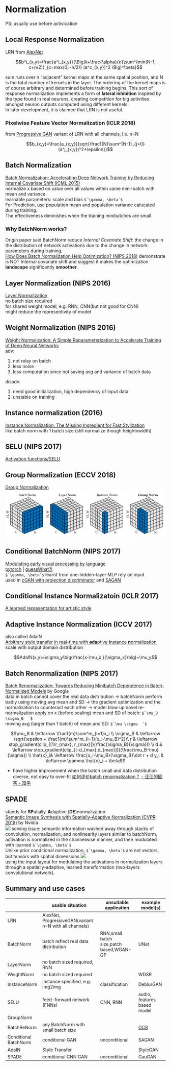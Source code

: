 # Normalization
PS: usually use before activication
## Local Response Normalization
LRN from [AlexNet](/CNN/models.html#alexnet-nips-2012)  
```math
b^i_{x,y}=\frac{a^i_{x,y}}{\Big(k+\frac{\alpha}{n}\sum^{min(N-1, c+n/2)}_{c=max(0,i-n/2)} (a^c_{x,y})^2 \Big)^\beta}
```
sum runs over n “adjacent” kernel maps at the same spatial position, and N is the total number of kernels in the layer. The ordering of the kernel maps is of course arbitrary and determined before training begins. This sort of response normalization implements a form of **lateral inhibition** inspired by the type found in real neurons, creating competition for big activities amongst neuron outputs computed using different kernels.  
In later development, it is claimed that LRN is not useful.

### Pixelwise Feature Vector Normalization (ICLR 2018)
from [Progressive GAN](/GAN/GAN_image2image.html#progressive-gan-iclr-2018)
variant of LRN with all channels, i.e. n=N
```math
b_{x,y}=\frac{a_{x,y}}{sqrt{\frac1{N}\sum^{N-1}_{j=0}(a^j_{x,y})^2+\epsilon}}
```

## Batch Normalization
[Batch Normalization: Accelerating Deep Network Training by Reducing Internal Covariate Shift (ICML 2015)](https://arxiv.org/abs/1502.03167)  
normalize x based on value over all values within same mini-batch with mean and variance  
learnable parameters: scale and bias ``$`\gamma, \beta`$``  
For Prediction, use population mean and population variance calucated during training.  
The effectiveness diminishes when the training minibatches are small.  
### Why BatchNorm works?
Origin paper said BatchNorm reduce *Internal Covariate Shift*: the change in the distribution of network activations due to the change in network parameters during training.  
[How Does Batch Normalization Help Optimization? (NIPS 2018)](https://arxiv.org/abs/1805.11604) demonstrate is NOT Internal covariate shift and suggest it makes the optimization **landscape** significantly **smoother**. 

## Layer Normalization (NIPS 2016)
[Layer Normalization](https://arxiv.org/abs/1607.06450)  
no batch size required  
for shared weight model, e.g. RNN, CNN(but not good for CNN)  
might reduce the representivity of model  

## Weight Normalization (NIPS 2016)
[Weight Normalization: A Simple Reparameterization to Accelerate Training of Deep Neural Networks](https://arxiv.org/abs/1602.07868)  
adv: 
1. not relay on batch
1. less noise
1. less computation since not saving avg and variance of batch data  

disadv:
1. need good initialization, high dependency of input data  
1. unstable on training  

## Instance normalization (2016)
[Instance Normalization: The Missing Ingredient for Fast Stylization](https://arxiv.org/abs/1607.08022)  
like batch norm with 1 batch size (still normalize though heightxwidth)  

## SELU (NIPS 2017)
[Activation functions/SELU](activation_functions.html#selu-scaled-exponential-linear-unit-nips-2017)

## Group Normalization (ECCV 2018)
[Group Normalization](https://eccv2018.org/openaccess/content_ECCV_2018/papers/Yuxin_Wu_Group_Normalization_ECCV_2018_paper.pdf)  
![](img/group_norm_comparison.png)

## Conditional BatchNorm (NIPS 2017)
[Modulating early visual processing by language](https://papers.nips.cc/paper/7237-modulating-early-visual-processing-by-language.pdf)  
[pytorch](https://github.com/ap229997/Conditional-Batch-Norm) | [guessWhat?!](https://www.guesswhat.ai)  
``$`\gamma, \beta`$`` learnt from one-hidden-layer MLP rely on input  
used in [cGAN with projection discriminator](/GAN/GAN_representation_learning.html#projection-discriminator) and [SAGAN](/GAN/GAN_general.html#sagan-pmlr-2019)  

## Conditional Instance Normalizatoin (ICLR 2017)
[A learned representation for artistic style](https://arxiv.org/pdf/1610.07629.pdf)

## Adaptive Instance Normalization (ICCV 2017)
also called AdaIN  
[Arbitrary style transfer in real-time with **ada**ptive **i**nstance **n**ormalization](http://openaccess.thecvf.com/content_ICCV_2017/papers/Huang_Arbitrary_Style_Transfer_ICCV_2017_paper.pdf)  
scale with output domain distribution
```math
AdaIN(x,y)=\sigma_y\big(\frac{x-\mu_x }{\sigma_x}\big)+\mu_y
```

## Batch Renormalization (NIPS 2017)
[Batch Renormalization: Towards Reducing Minibatch Dependence in Batch-Normalized Models](https://arxiv.org/pdf/1702.03275.pdf) by Google  
data in batch cannot cover the real data distribution -> batchNorm perform badly
using moving avg mean and SD -> the gradient optimization and the normalization to counteract each other -> model blow up
novel re-normalization apply on x (before scaling)
mean and SD of batch: ``$`\mu_B \sigma_B  `$``  
moving avg (larger than 1 batch) of mean and SD: ``$`\mu \sigma  `$``  
```math
\mu_B    & \leftarrow \frac1{m}\sum^m_{i=1}x_i \\
\sigma_B & \leftarrow \sqrt{\epsilon + \frac1{m}\sum^m_{i=1}(x_i-\mu_B)^2}\\
r        & \leftarrow stop_gradient(clip_{[1/r_{max}, r_{max}]}(\frac{\sigma_B}{\sigma})) \\
d        & \leftarrow stop_gradient(clip_{[-d_{max},d_{max}]})(\frac{\mu_B-\mu}{\sigma})  \\
\hat{x}_i& \leftarrow \frac{x_i-\mu_B}{\sigma_B}\dot r + d
y_i      & \leftarrow \gamma \hat{x}_i + \beta
```
* have higher improvement when the batch small and data distribution diverse, not easy to over-fit
[如何评价batch renormalization？ - 汪汪的回答 - 知乎](https://www.zhihu.com/question/55890057/answer/267872896)

## SPADE
stands for **SP**atially-**A**daptive (**DE**)normalization  
[Semantic Image Synthesis with Spatially-Adaptive Normalization (CVPR 2019)](https://arxiv.org/abs/1903.07291) by Nvidia  
![](https://nvlabs.github.io/SPADE/images/teaser_high_res_uncompressed.png)
solving issue: semantic information washed away through stacks of convolution, normalization, and nonlinearity layers
similar to batchNorm, activation is normalized in the channelwise manner, and then modulated with learned ``$`\gamma, \beta`$``  
Unlike prior conditional normalization, ``$`\gamma, \beta`$`` are not vectors, but tensors with spatial dimensions
![](https://nvlabs.github.io/SPADE/images/method.png)  
using the input layout for modulating the activations in normalization layers through a spatially-adaptive, learned transformation (two-layers convolutional network). 

## Summary and use cases

|  |usable situation|unsuitable application | example model(s)|
|---|---|---|---|
LRN         |                                             AlexNet, ProgressiveGAN(variant n=N with all channels)
BatchNorm   |batch reflect real data distribution|RNN,small batch size,patch based,WGAN-GP|UNet
LayerNorm   |no batch sized required, RNN
WeightNorm  |no batch sized required | |WDSR|
InstanceNorm|instance specified, e.g. img2img|classification|DeblurGAN
SELU        |feed-forward network (FNNs)|CNN, RNN|audio, features based model
GroupNorm   |
BatchReNorm |any BatchNorm with small batch size||[OCR](https://arxiv.org/pdf/1812.11894.pdf)
Conditional BatchNorm|conditional GAN|unconditional|SAGAN
AdaIN       |Style Transfer ||StyleGAN
SPADE       |conditional CNN GAN|unconditional|GauGAN
